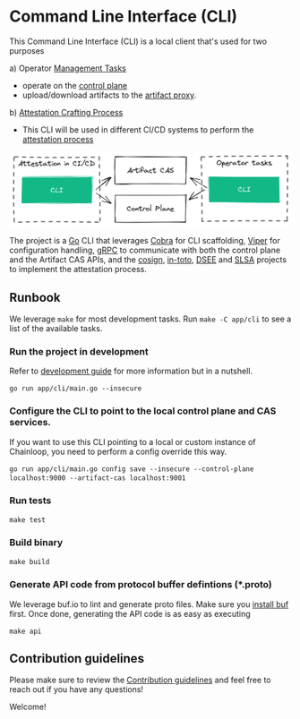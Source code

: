 # Command Line Interface (CLI)

This Command Line Interface (CLI) is a local client that's used for two purposes

a) Operator [Management Tasks](https://docs.chainloop.dev/getting-started/workflow-definition)

- operate on the [control plane](../controlplane/)
- upload/download artifacts to the [artifact proxy](../artifact-cas/).

b) [Attestation Crafting Process](https://docs.chainloop.dev/getting-started/attestation-crafting)

- This CLI will be used in different CI/CD systems to perform the [attestation process](https://docs.chainloop.dev/getting-started/attestation-crafting)

![cas](../../docs/img/cli-overview.png)

The project is a [Go](https://go.dev/) CLI that leverages [Cobra](https://github.com/spf13/cobra) for CLI scaffolding, [Viper](https://github.com/spf13/viper) for configuration handling, [gRPC](https://grpc.io/) to communicate with both the control plane and the Artifact CAS APIs, and the [cosign](https://github.com/sigstore/cosign), [in-toto](https://github.com/in-toto/in-toto), [DSEE](https://github.com/secure-systems-lab/dsse/) and [SLSA](https://github.com/slsa-framework/slsa) projects to implement the attestation process.

## Runbook

We leverage `make` for most development tasks. Run `make -C app/cli` to see a list of the available tasks.

### Run the project in development

Refer to [development guide](../../devel/README.md) for more information but in a nutshell.

```
go run app/cli/main.go --insecure
```

### Configure the CLI to point to the local control plane and CAS services.

If you want to use this CLI pointing to a local or custom instance of Chainloop, you need to perform a config override this way.

```
go run app/cli/main.go config save --insecure --control-plane localhost:9000 --artifact-cas localhost:9001
```

### Run tests

```
make test
```

### Build binary

```
make build
```

### Generate API code from protocol buffer defintions (\*.proto)

We leverage buf.io to lint and generate proto files. Make sure you [install buf](https://docs.buf.build/installation) first. Once done, generating the API code is as easy as executing

```
make api
```

## Contribution guidelines

Please make sure to review the [Contribution guidelines](../../CONTRIBUTING.md) and feel free to reach out if you have any questions!

Welcome!
